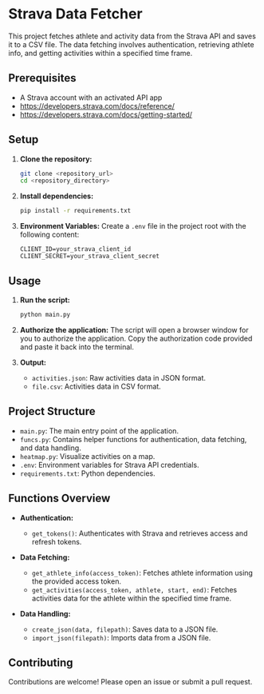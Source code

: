 # Strava Data Fetcher

This project fetches athlete and activity data from the Strava API and saves it to a CSV file. The data fetching involves authentication, retrieving athlete info, and getting activities within a specified time frame.

## Prerequisites

- A Strava account with an activated API app
- https://developers.strava.com/docs/reference/
- https://developers.strava.com/docs/getting-started/

## Setup

1. **Clone the repository:**
    ```bash
    git clone <repository_url>
    cd <repository_directory>
    ```

2. **Install dependencies:**
    ```bash
    pip install -r requirements.txt
    ```

3. **Environment Variables:**
    Create a `.env` file in the project root with the following content:
    ```plaintext
    CLIENT_ID=your_strava_client_id
    CLIENT_SECRET=your_strava_client_secret
    ```

## Usage

1. **Run the script:**
    ```bash
    python main.py
    ```

2. **Authorize the application:**
    The script will open a browser window for you to authorize the application. Copy the authorization code provided and paste it back into the terminal.

3. **Output:**
    - `activities.json`: Raw activities data in JSON format.
    - `file.csv`: Activities data in CSV format.

## Project Structure

- `main.py`: The main entry point of the application.
- `funcs.py`: Contains helper functions for authentication, data fetching, and data handling.
- `heatmap.py`: Visualize activities on a map.
- `.env`: Environment variables for Strava API credentials.
- `requirements.txt`: Python dependencies.

## Functions Overview

- **Authentication:**
  - `get_tokens()`: Authenticates with Strava and retrieves access and refresh tokens.

- **Data Fetching:**
  - `get_athlete_info(access_token)`: Fetches athlete information using the provided access token.
  - `get_activities(access_token, athlete, start, end)`: Fetches activities data for the athlete within the specified time frame.

- **Data Handling:**
  - `create_json(data, filepath)`: Saves data to a JSON file.
  - `import_json(filepath)`: Imports data from a JSON file.

## Contributing

Contributions are welcome! Please open an issue or submit a pull request.